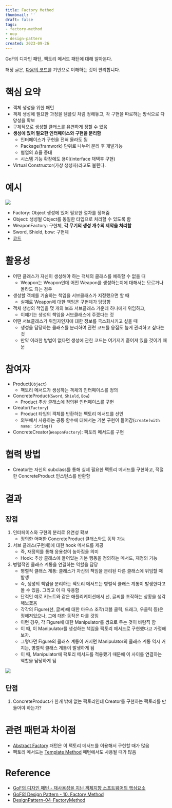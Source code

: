 ```yaml
---
title: Factory Method
thumbnail: ''
draft: false
tags:
- factory-method
- oop
- design-pattern
created: 2023-09-26
---
```


GoF의 디자인 패턴, 팩토리 메서드 패턴에 대해 알아본다.

해당 글은, [다음의 코드](https://github.com/wansook0316/DesignPattern-04-FactoryMethod)를 기반으로 이해하는 것이 편리합니다.

# 핵심 요약

* 객체 생성을 위한 패턴
* 객체 생성에 필요한 과정을 템플릿 처럼 정해놓고, 각 구현을 따로하는 방식으로 다양성을 확보
* 구체적으로 생성할 클래스를 유연하게 정할 수 있음
* **생성에 있어 필요한 인터페이스와 구현을 분리함**
  * 인터페이스가 구현을 전혀 몰라도 됨
  * Package(framwork) 단위로 나누어 분리 후 개발가능
  * 협업의 효율 증대
  * 시스템 기능 확장에도 용이(interface 채택후 구현)
* Virtual Constructor(가상 생성자)라고도 불린다.

# 예시

![](DesignPattern_06_FactoryMethod_0.jpg)

* Factory: Object 생성에 있어 필요한 절차를 정해줌
* Object: 생성될 Object를 동일한 타입으로 처리할 수 있도록 함
* WeaponFactory: 구현체, **각 무기의 생성 개수의 제약을 처리함**
* Sword, Shield, bow: 구현체
* [코드](https://github.com/wansook0316/DesignPattern-04-FactoryMethod)

# 활용성

* 어떤 클래스가 자신이 생성해야 하는 객체의 클래스를 예측할 수 없을 때
  * Weapon는 Weapon인데 어떤 Weapon를 생성하는지에 대해서는 모르거나 몰라도 되는 경우
* 생성할 객체를 기술하는 책임을 서브클래스가 지정했으면 할 때
  * 실제로 Weapon에 대한 책임은 구현체가 담당함
* 객체 생성의 책임을 몇 개의 보조 서브클래스 가운데 하나에게 위임하고, 
  * 이얘기는 생성의 책임을 서브클래스에 주겠다는 것
* 어떤 서브클래스가 위임자인지에 대한 정보를 국소화시키고 싶을 때
  * 생성을 담당하는 클래스를 분리하여 관련 코드를 응집도 높게 관리하고 싶다는 것
  * 만약 이러한 방법이 없다면 생성에 관한 코드는 여기저기 흩어져 있을 것이기 때문

# 참여자

* Product(`Object`)
  * 팩토리 메서드가 생성하는 객체의 인터페이스를 정의
* ConcreteProduct(`Sword`, `Shield`, `Bow`)
  * Product 추상 클래스에 정의된 인터페이스를 구현
* Creator(`Factory`)
  * Product 타입의 객체를 반환하는 팩토리 메서드를 선언
  * 외부에서 사용하는 공통 함수에 대해서는 기본 구현이 들어감(`create(with name: String)`)
* ConcreteCreator(`WeaponFactory`): 팩토리 메서드를 구현

# 협력 방법

* Creator는 자신의 subclass를 통해 실제 필요한 팩토리 메서드를 구현하고, 적절한 ConcreteProduct 인스턴스를 반환함

# 결과

## 장점

1. 인터페이스와 구현의 분리로 유연성 확보
   * 정의한 어떠한 ConcreteProduct 클래스와도 동작 가능
1. 서브 클래스(구현체)에 대한 hook 메서드를 제공
   * 즉, 재정의를 통해 응용성이 높아짐을 의미
   * Hook: 추상 클래스에 들어있는 기본 행동을 정의하는 메서드, 재정의 가능
1. 병렬적인 클래스 계통을 연결하는 역할을 담당
   * 병렬적 클래스 계통: 클래스가 자신의 책임을 분리된 다른 클래스에 위임할 때 발생
   * 즉, 생성의 책임을 분리하는 팩토리 메서드는 병렬적 클래스 계통이 발생한다고 볼 수 있음. 그리고 이 때 유용함
   * 단적인 예로 키노트와 같은 애플리케이션에서 선, 글씨를 조작하는 상황을 생각해보겠음
   * 각각의 Figure(선, 글씨)에 대한 마우스 조작(더블 클릭, 드래그, 우클릭 등)은 정해져있으나, 그에 대한 동작은 다를 것임
   * 이런 경우, 각 Figure에 대한 Manipulator를 쌍으로 두는 것이 바람직 함
   * 이 때, 이 Manipulator를 생성하는 책임을 팩토리 메서드로 구현했다고 가정해보자.
   * 그렇다면 Figure의 클래스 계통이 커지면 Manipulator의 클래스 계통 역시 커지는, 병렬적 클래스 계통이 발생하게 됨
   * 이 때, Manipulator에 팩토리 메서드를 적용했기 때문에 이 사이를 연결하는 역할을 담당하게 됨

![](DesignPattern_06_FactoryMethod_1.png)

## 단점

1. ConcreteProduct가 한개 밖에 없는 팩토리인데 Creator를 구현하는 팩토리를 만들어야 하는가?

# 관련 패턴과 차이점

* [Abstract Factory](Abstract%20Factory.md) 패턴은 이 팩토리 메서드를 이용해서 구현할 때가 많음
* 팩토리 메서드는 [Template Method](Template%20Method.md) 패턴에서도 사용될 때가 많음

# Reference

* [GoF의 디자인 패턴 - 재사용성을 지닌 객체지향 소프트웨어의 핵심요소](http://www.yes24.com/Product/Goods/17525598)
* [GoF의 Design Pattern - 10. Factory Method](https://www.youtube.com/watch?v=_GCiJAFU2DU&list=PLe6NQuuFBu7FhPfxkjDd2cWnTy2y_w_jZ&index=18)
* [DesignPattern-04-FactoryMethod](https://github.com/wansook0316/DesignPattern-04-FactoryMethod)
